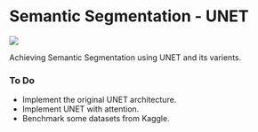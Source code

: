 # Semantic Segmentation - UNET

![](https://www.jeremyjordan.me/content/images/2018/05/Screen-Shot-2018-05-17-at-7.42.16-PM.png)

Achieving Semantic Segmentation using UNET and its varients.

### To Do
- Implement the original UNET architecture.
- Implement UNET with attention.
- Benchmark some datasets from Kaggle.